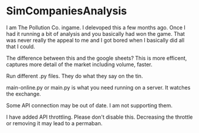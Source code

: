 # SimCompaniesAnalysis

I am The Pollution Co. ingame. I delevoped this a few months ago. Once I had it running a bit of analysis and you basically had won the game. That was never really the appeal to me and I got bored when I basically did all that I could.

The difference between this and the google sheets? This is more efficent, captures more detail of the market including volume, faster.

Run different .py files. They do what they say on the tin.

main-online.py or main.py is what you need running on a server. It watches the exchange.

Some API connection may be out of date. I am not supporting them.

I have added API throttling. Please don't disable this. Decreasing the throttle or removing it may lead to a permaban.
